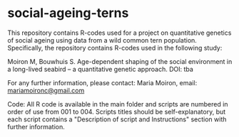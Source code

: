 # social-ageing-terns

This repository contains R-codes used for a project on quantitative genetics of social ageing using data from a wild common tern population. Specifically, the repository contains R-codes used in the following study:

Moiron M, Bouwhuis S. Age-dependent shaping of the social environment in a long-lived seabird – a quantitative genetic approach. DOI: tba

For any further information, please contact: Maria Moiron, email: mariamoironc@gmail.com

Code: All R code is available in the main folder and scripts are numbered in order of use from 001 to 004. Scripts titles should be self-explanatory, but each script contains a "Description of script and Instructions" section with further information.
